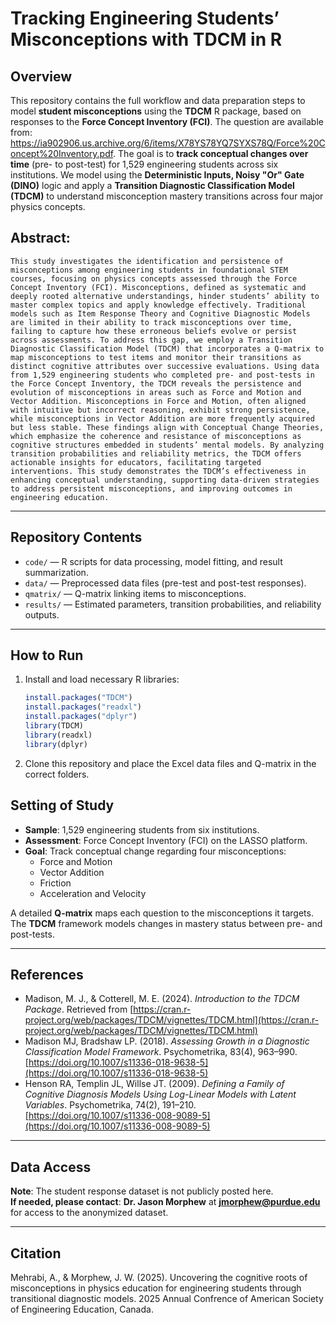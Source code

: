 # Tracking Engineering Students’ Misconceptions with TDCM in R

## Overview

This repository contains the full workflow and data preparation steps to model **student misconceptions** using the **TDCM** R package, based on responses to the **Force Concept Inventory (FCI)**.  The question are available from: https://ia902906.us.archive.org/6/items/X78YS78YQ7SYXS78Q/Force%20Concept%20Inventory.pdf.
The goal is to **track conceptual changes over time** (pre- to post-test) for 1,529 engineering students across six institutions.
We model using the **Deterministic Inputs, Noisy "Or" Gate (DINO)** logic and apply a **Transition Diagnostic Classification Model (TDCM)** to understand misconception mastery transitions across four major physics concepts.

## Abstract:

    This study investigates the identification and persistence of misconceptions among engineering students in foundational STEM courses, focusing on physics concepts assessed through the Force Concept Inventory (FCI). Misconceptions, defined as systematic and deeply rooted alternative understandings, hinder students’ ability to master complex topics and apply knowledge effectively. Traditional models such as Item Response Theory and Cognitive Diagnostic Models are limited in their ability to track misconceptions over time, failing to capture how these erroneous beliefs evolve or persist across assessments. To address this gap, we employ a Transition Diagnostic Classification Model (TDCM) that incorporates a Q-matrix to map misconceptions to test items and monitor their transitions as distinct cognitive attributes over successive evaluations. Using data from 1,529 engineering students who completed pre- and post-tests in the Force Concept Inventory, the TDCM reveals the persistence and evolution of misconceptions in areas such as Force and Motion and Vector Addition. Misconceptions in Force and Motion, often aligned with intuitive but incorrect reasoning, exhibit strong persistence, while misconceptions in Vector Addition are more frequently acquired but less stable. These findings align with Conceptual Change Theories, which emphasize the coherence and resistance of misconceptions as cognitive structures embedded in students’ mental models. By analyzing transition probabilities and reliability metrics, the TDCM offers actionable insights for educators, facilitating targeted interventions. This study demonstrates the TDCM’s effectiveness in enhancing conceptual understanding, supporting data-driven strategies to address persistent misconceptions, and improving outcomes in engineering education.

---
## Repository Contents
- `code/` — R scripts for data processing, model fitting, and result summarization.
- `data/` — Preprocessed data files (pre-test and post-test responses).
- `qmatrix/` — Q-matrix linking items to misconceptions.
- `results/` — Estimated parameters, transition probabilities, and reliability outputs.

---
## How to Run

1. Install and load necessary R libraries:
   ```r
   install.packages("TDCM")
   install.packages("readxl")
   install.packages("dplyr")
   library(TDCM)
   library(readxl)
   library(dplyr)
   ```
2. Clone this repository and place the Excel data files and Q-matrix in the correct folders.


## Setting of Study

- **Sample**: 1,529 engineering students from six institutions.
- **Assessment**: Force Concept Inventory (FCI) on the LASSO platform.
- **Goal**: Track conceptual change regarding four misconceptions:  
  - Force and Motion  
  - Vector Addition  
  - Friction  
  - Acceleration and Velocity

A detailed **Q-matrix** maps each question to the misconceptions it targets.  
The **TDCM** framework models changes in mastery status between pre- and post-tests.

---

## References

- Madison, M. J., & Cotterell, M. E. (2024). *Introduction to the TDCM Package*. Retrieved from [https://cran.r-project.org/web/packages/TDCM/vignettes/TDCM.html](https://cran.r-project.org/web/packages/TDCM/vignettes/TDCM.html)
- Madison MJ, Bradshaw LP. (2018). *Assessing Growth in a Diagnostic Classification Model Framework*. Psychometrika, 83(4), 963–990. [https://doi.org/10.1007/s11336-018-9638-5](https://doi.org/10.1007/s11336-018-9638-5)
- Henson RA, Templin JL, Willse JT. (2009). *Defining a Family of Cognitive Diagnosis Models Using Log-Linear Models with Latent Variables*. Psychometrika, 74(2), 191–210. [https://doi.org/10.1007/s11336-008-9089-5](https://doi.org/10.1007/s11336-008-9089-5)

---

## Data Access

**Note**: The student response dataset is not publicly posted here.  
**If needed, please contact**: **Dr. Jason Morphew** at **jmorphew@purdue.edu** for access to the anonymized dataset.

---

## Citation

Mehrabi, A., & Morphew, J. W. (2025). Uncovering the cognitive roots of misconceptions in physics education for engineering students through transitional diagnostic models. 2025 Annual Confrence of American Society of Engineering Education, Canada.